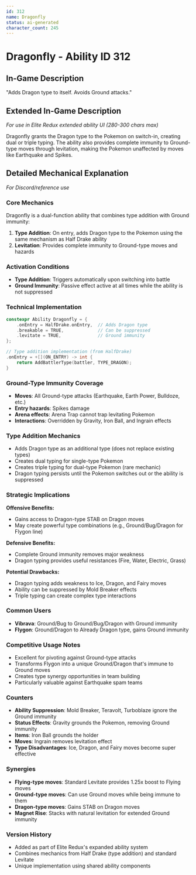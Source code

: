 ```yaml
---
id: 312
name: Dragonfly
status: ai-generated
character_count: 245
---
```


# Dragonfly - Ability ID 312

## In-Game Description
"Adds Dragon type to itself. Avoids Ground attacks."

## Extended In-Game Description
*For use in Elite Redux extended ability UI (280-300 chars max)*

Dragonfly grants the Dragon type to the Pokemon on switch-in, creating dual or triple typing. The ability also provides complete immunity to Ground-type moves through levitation, making the Pokemon unaffected by moves like Earthquake and Spikes.

## Detailed Mechanical Explanation
*For Discord/reference use*

### Core Mechanics
Dragonfly is a dual-function ability that combines type addition with Ground immunity:

1. **Type Addition**: On entry, adds Dragon type to the Pokemon using the same mechanism as Half Drake ability
2. **Levitation**: Provides complete immunity to Ground-type moves and hazards

### Activation Conditions
- **Type Addition**: Triggers automatically upon switching into battle
- **Ground Immunity**: Passive effect active at all times while the ability is not suppressed

### Technical Implementation
```cpp
constexpr Ability Dragonfly = {
    .onEntry = HalfDrake.onEntry,  // Adds Dragon type
    .breakable = TRUE,             // Can be suppressed
    .levitate = TRUE,              // Ground immunity
};

// Type addition implementation (from HalfDrake)
.onEntry = +[](ON_ENTRY) -> int { 
    return AddBattlerType(battler, TYPE_DRAGON); 
}
```

### Ground-Type Immunity Coverage
- **Moves**: All Ground-type attacks (Earthquake, Earth Power, Bulldoze, etc.)
- **Entry hazards**: Spikes damage
- **Arena effects**: Arena Trap cannot trap levitating Pokemon
- **Interactions**: Overridden by Gravity, Iron Ball, and Ingrain effects

### Type Addition Mechanics
- Adds Dragon type as an additional type (does not replace existing types)
- Creates dual typing for single-type Pokemon
- Creates triple typing for dual-type Pokemon (rare mechanic)
- Dragon typing persists until the Pokemon switches out or the ability is suppressed

### Strategic Implications
**Offensive Benefits:**
- Gains access to Dragon-type STAB on Dragon moves
- May create powerful type combinations (e.g., Ground/Bug/Dragon for Flygon line)

**Defensive Benefits:**
- Complete Ground immunity removes major weakness
- Dragon typing provides useful resistances (Fire, Water, Electric, Grass)

**Potential Drawbacks:**
- Dragon typing adds weakness to Ice, Dragon, and Fairy moves
- Ability can be suppressed by Mold Breaker effects
- Triple typing can create complex type interactions

### Common Users
- **Vibrava**: Ground/Bug to Ground/Bug/Dragon with Ground immunity
- **Flygon**: Ground/Dragon to Already Dragon type, gains Ground immunity

### Competitive Usage Notes
- Excellent for pivoting against Ground-type attacks
- Transforms Flygon into a unique Ground/Dragon that's immune to Ground moves
- Creates type synergy opportunities in team building
- Particularly valuable against Earthquake spam teams

### Counters
- **Ability Suppression**: Mold Breaker, Teravolt, Turboblaze ignore the Ground immunity
- **Status Effects**: Gravity grounds the Pokemon, removing Ground immunity
- **Items**: Iron Ball grounds the holder
- **Moves**: Ingrain removes levitation effect
- **Type Disadvantages**: Ice, Dragon, and Fairy moves become super effective

### Synergies
- **Flying-type moves**: Standard Levitate provides 1.25x boost to Flying moves
- **Ground-type moves**: Can use Ground moves while being immune to them
- **Dragon-type moves**: Gains STAB on Dragon moves
- **Magnet Rise**: Stacks with natural levitation for extended Ground immunity

### Version History
- Added as part of Elite Redux's expanded ability system
- Combines mechanics from Half Drake (type addition) and standard Levitate
- Unique implementation using shared ability components